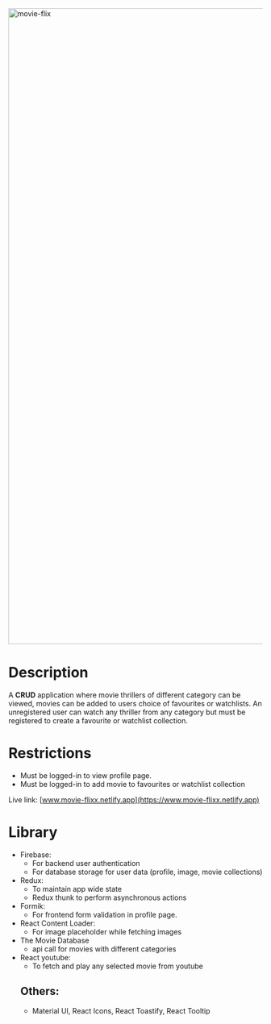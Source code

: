 <img width="1262" alt="movie-flix" src="https://user-images.githubusercontent.com/66972059/132137332-4a1a3f89-e9fa-4ed1-9a3b-317a5dc72c7b.png">

# Description
A **CRUD** application where movie thrillers of different category can be viewed, movies can be added to users choice of favourites or watchlists.
An unregistered user can watch any thriller from any category but must be registered to create a favourite or watchlist collection.

# Restrictions
- Must be logged-in to view profile page.
- Must be logged-in to add movie to favourites or watchlist collection

Live link: [www.movie-flixx.netlify.app](https://www.movie-flixx.netlify.app)

# Library
- Firebase:
  - For backend user authentication
  - For database storage for user data (profile, image, movie collections)
- Redux:
  - To maintain app wide state
  - Redux thunk to perform asynchronous actions
- Formik:
  - For frontend form validation in profile page.
- React Content Loader:
  - For image placeholder while fetching images
- The Movie Database
  - api call for movies with different categories
- React youtube:
  - To fetch and play any selected movie from youtube
  ## Others:
  - Material UI, React Icons, React Toastify, React Tooltip

